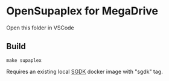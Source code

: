 # OpenSupaplex for MegaDrive

Open this folder in VSCode

## Build

```
make supaplex
```

Requires an existing local [SGDK](https://github.com/Stephane-D/SGDK) docker image with "sgdk" tag.
